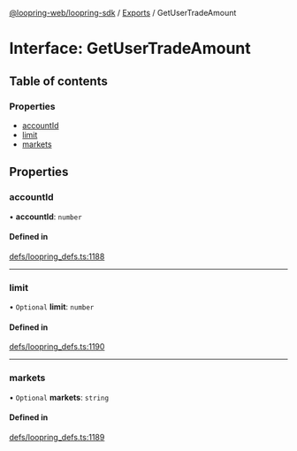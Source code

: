 [@loopring-web/loopring-sdk](../README.md) / [Exports](../modules.md) / GetUserTradeAmount

# Interface: GetUserTradeAmount

## Table of contents

### Properties

- [accountId](GetUserTradeAmount.md#accountid)
- [limit](GetUserTradeAmount.md#limit)
- [markets](GetUserTradeAmount.md#markets)

## Properties

### accountId

• **accountId**: `number`

#### Defined in

[defs/loopring_defs.ts:1188](https://github.com/Loopring/loopring_sdk/blob/427d9da/src/defs/loopring_defs.ts#L1188)

___

### limit

• `Optional` **limit**: `number`

#### Defined in

[defs/loopring_defs.ts:1190](https://github.com/Loopring/loopring_sdk/blob/427d9da/src/defs/loopring_defs.ts#L1190)

___

### markets

• `Optional` **markets**: `string`

#### Defined in

[defs/loopring_defs.ts:1189](https://github.com/Loopring/loopring_sdk/blob/427d9da/src/defs/loopring_defs.ts#L1189)
